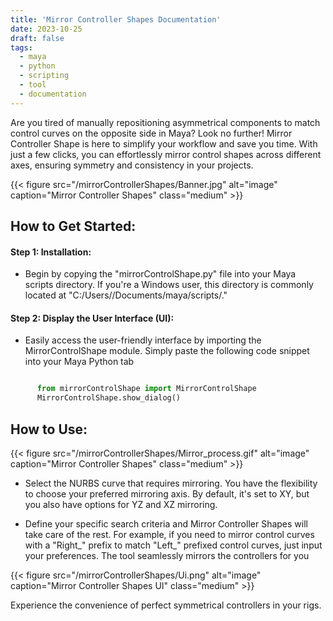 ```yaml
---
title: 'Mirror Controller Shapes Documentation'
date: 2023-10-25
draft: false
tags: 
  - maya
  - python
  - scripting
  - tool
  - documentation
---
```


Are you tired of manually repositioning asymmetrical components to match control curves on the opposite side in Maya? Look no further! Mirror Controller Shape is here to simplify your workflow and save you time. With just a few clicks, you can effortlessly mirror control shapes across different axes, ensuring symmetry and consistency in your projects.

{{< figure src="/mirrorControllerShapes/Banner.jpg" alt="image" caption="Mirror Controller Shapes" class="medium" >}}

## How to Get Started:

#### Step 1: Installation:
- Begin by copying the "mirrorControlShape.py" file into your Maya scripts directory. If you're a Windows user, this directory is commonly located at "C:/Users/<YourUsername>/Documents/maya/scripts/."

#### Step 2: Display the User Interface (UI):
- Easily access the user-friendly interface by importing the MirrorControlShape module. Simply paste the following code snippet into your Maya Python tab

```python

      from mirrorControlShape import MirrorControlShape 
      MirrorControlShape.show_dialog()
```

## How to Use:

{{< figure src="/mirrorControllerShapes/Mirror_process.gif" alt="image" caption="Mirror Controller Shapes" class="medium" >}}

- Select the NURBS curve that requires mirroring. You have the flexibility to choose your preferred mirroring axis. By default, it's set to XY, but you also have options for YZ and XZ mirroring.

- Define your specific search criteria and Mirror Controller Shapes will take care of the rest. For example, if you need to mirror control curves with a "Right_" prefix to match "Left_" prefixed control curves, just input your preferences. The tool seamlessly mirrors the controllers for you

{{< figure src="/mirrorControllerShapes/Ui.png" alt="image" caption="Mirror Controller Shapes UI" class="medium" >}}

Experience the convenience of perfect symmetrical controllers in your rigs.
